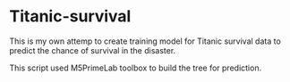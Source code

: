 # Titanic-survival
This is my own attemp to create training model for Titanic survival data to predict the chance of survival in the disaster.

This script used M5PrimeLab toolbox to build the tree for prediction.

